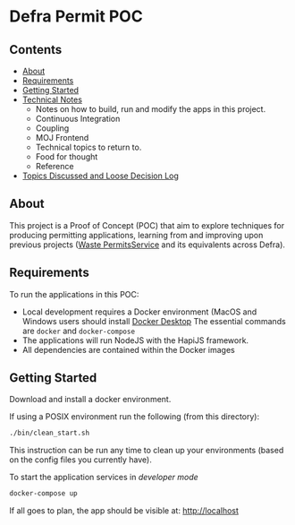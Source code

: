 # Defra Permit POC

## Contents

- [About](#about)
- [Requirements](#requirements)
- [Getting Started](#getting-started)
- [Technical Notes](./docs/technical/)
  - Notes on how to build, run and modify the apps in this project.
  - Continuous Integration
  - Coupling
  - MOJ Frontend
  - Technical topics to return to.
  - Food for thought
  - Reference
- [Topics Discussed and Loose Decision Log](./docs/topics/)

## About

This project is a Proof of Concept (POC) that aim to explore
techniques for producing permitting applications, learning from and
improving upon previous projects
([Waste PermitsService](https://github.com/DEFRA/waste-permits)
and its equivalents across Defra).



## Requirements

To run the applications in this POC:

* Local development requires a Docker environment (MacOS and
  Windows users should install
  [Docker Desktop](https://www.docker.com/get-started)
  The essential commands are `docker` and `docker-compose`
* The applications will run NodeJS with the HapiJS framework.
* All dependencies are contained within the Docker images

## Getting Started

Download and install a docker environment.

If using a POSIX environment run the following (from this
directory):

```sh
./bin/clean_start.sh
```

This instruction can be run any time to clean up your environments
(based on the config files you currently have).

To start the application services in _developer mode_
```sh
docker-compose up
```

If all goes to plan, the app should be visible at:
[http://localhost](http://localhost)

